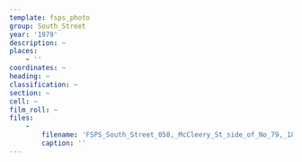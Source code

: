 ```yaml
---
template: fsps_photo
group: South_Street
year: '1979'
description: ~
places:
    - ''
coordinates: ~
heading: ~
classification: ~
section: ~
cell: ~
film_roll: ~
files:
    -
        filename: 'FSPS_South_Street_058,_McCleery_St_side_of_No_79,_18-2-A,_1979.png'
        caption: ''
---
```

